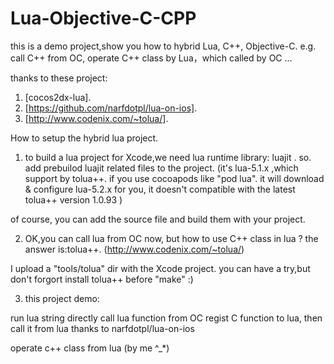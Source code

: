 Lua-Objective-C-CPP
===================

this is a demo project,show you how to hybrid Lua, C++, Objective-C.
e.g. call C++ from OC, operate C++ class by Lua，which called by OC ...

thanks to these project:

1. [cocos2dx-lua].
2. [https://github.com/narfdotpl/lua-on-ios].
3. [http://www.codenix.com/~tolua/].


How to setup the hybrid lua project.

1. to build a lua project for Xcode,we need lua runtime library: luajit .
so. add prebuilod luajit related files to the project. (it's lua-5.1.x ,which support by tolua++. 
if you use cocoapods like "pod lua". it will download & configure lua-5.2.x for you,
it doesn't compatible with the latest tolua++ version 1.0.93 )

of course, you can add the source file and build them with your project.


2. OK,you can call lua from OC now, but how to use C++ class in lua ?
the answer is:tolua++. (http://www.codenix.com/~tolua/)

I upload a "tools/tolua" dir with the Xcode project. you can have a try,but don't forgort install tolua++ before "make" :)

3. this project demo:

run lua string directly
call lua function from OC
regist C function to lua, then call it from lua
                                                  thanks to narfdotpl/lua-on-ios

operate c++ class from lua  (by me ^_*)



